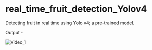 # real_time_fruit_detection_Yolov4

Detecting fruit in real time using Yolo v4; a pre-trained model.

Output - 

![Video_1](https://github.com/coder-brunette/real_time_fruit_detection_Yolov4/assets/25826647/30af2596-1a02-4bc2-bcff-84d3a1a046d1)
